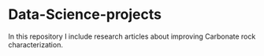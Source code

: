 # Data-Science-projects

In this repository I include research articles about improving Carbonate rock characterization.

